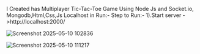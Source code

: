 I Created has Multiplayer Tic-Tac-Toe Game Using Node Js and Socket.io, Mongodb,Html,Css,Js
Localhost in Run:-
Step to Run:-
1).Start server
->http://localhost:2000/

![Screenshot 2025-05-10 102836](https://github.com/user-attachments/assets/c5d14e70-4ac4-4bc4-bf58-54f61f47ea22)





![Screenshot 2025-05-10 111217](https://github.com/user-attachments/assets/6b7a2868-b519-4eca-b755-6e9575a5fa71)

